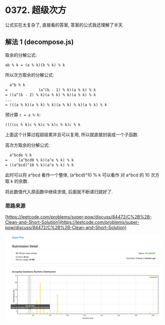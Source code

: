 # 0372. 超级次方

公式实在太复杂了, 直接看的答案, 答案的公式我还理解了半天.

## 解法 1 (decompose.js)

取余的分解公式:

```
ab % k = (a % k)(b % k) % k
```

所以次方取余的分解公式:

```
  a^b % k 
=              (a^(b - 1) % k)(a % k) % k
= ((a^(b - 2) % k)(a % k) % k)(a % k) % k
...
= (((a % k)(a % k) % k)(a % k) % k)(a % k) % k
```

预计算 `c = a % k`:

```
((((cc % k)c % k)c % k)c % k)c % k
```

上面这个计算过程超级累并且可以复用, 所以就直接封装成一个子函数.

高次方取余的分解公式:

```
  a^bcde % k
=     (a^bcd0 % k)(a^e % k) % k
= ((a^bcd)^10 % k)(a^e % k) % k
```

此时可以将 a^bcd 看作一个整体, (a^bcd)^10 % k 可以看作 对 a^bcd 的 10 次方取 k 的余数.

将此数值代入原函数中继续求值, 后面就不断递归就好了.

### 思路来源

[https://leetcode.com/problems/super-pow/discuss/84472/C%2B%2B-Clean-and-Short-Solution](https://leetcode.com/problems/super-pow/discuss/84472/C%2B%2B-Clean-and-Short-Solution)

![成绩](.assets/decompose.png)
